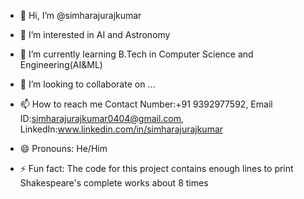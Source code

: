 - 👋 Hi, I’m @simharajurajkumar
- 👀 I’m interested in AI and Astronomy
- 🌱 I’m currently learning B.Tech in Computer Science and Engineering(AI&ML)
- 💞️ I’m looking to collaborate on ...
- 📫 How to reach me Contact Number:+91 9392977592, Email ID:simharajurajkumar0404@gmail.com, LinkedIn:www.linkedin.com/in/simharajurajkumar


- 😄 Pronouns: He/Him
- ⚡ Fun fact: The code for this project contains enough lines to print Shakespeare's complete works about 8 times 

<!---
simharajurajkumar/simharajurajkumar is a ✨ special ✨ repository because its `README.md` (this file) appears on your GitHub profile.
You can click the Preview link to take a look at your changes.
--->
